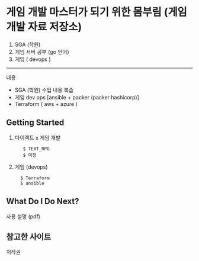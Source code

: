 게임 개발 마스터가 되기 위한 몸부림 (게임 개발 자료 저장소)
==================================================

1. SGA (학원)   
2. 게임 서버 공부 (go 언어)  
3. 게임 ( devops )
-----------
내용
* SGA (학원) 수업 내용 복습
*  게임 dev ops [ansible + packer (packer hashicorp)]
* Terraform ( aws + azure )

Getting Started
---------------


1. 다이렉트 x 게임 개발
   
          $ TEXT_RPG
          $ 미정

            
2.  게임 (devops)

          $ Terraform
          $ ansible

What Do I Do Next?
------------------
사용 설명 (pdf)

참고한 사이트
------------------

저작권
